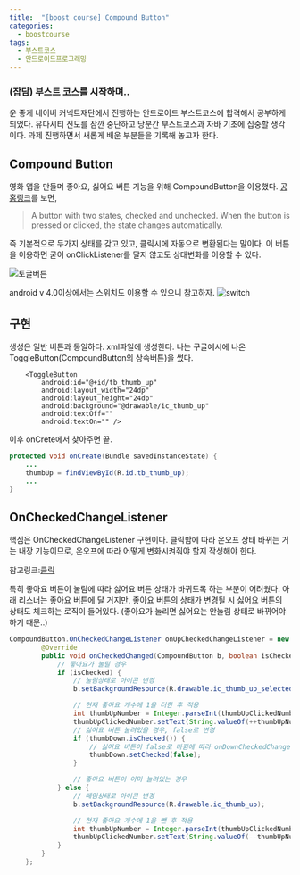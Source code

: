 ```yaml
---
title:  "[boost course] Compound Button"
categories:
  - boostcourse
tags:
  - 부스트코스
  - 안드로이드프로그래밍
---
```


### (잡담) 부스트 코스를 시작하며..

운 좋게 네이버 커넥트재단에서 진행하는 안드로이드 부스트코스에 합격해서 공부하게 되었다. 유다시티 진도를 잠깐 중단하고 당분간 부스트코스과 자바 기초에 집중할 생각이다. 과제 진행하면서 새롭게 배운 부분들을 기록해 놓고자 한다. 

## Compound Button

영화 앱을 만들며 좋아요, 싫어요 버튼 기능을 위해 CompoundButton을 이용했다. 
[공홈링크](https://developer.android.com/reference/android/widget/CompoundButton.html)를 보면, 

> A button with two states, checked and unchecked. When the button is pressed or clicked, the state changes automatically.

즉 기본적으로 두가지 상태를 갖고 있고, 클릭시에 자동으로 변환된다는 말이다. 
이 버튼을 이용하면 굳이 onClickListener를 달지 않고도 상태변화를 이용할 수 있다.

![토글버튼](https://developer.android.com/images/ui/togglebutton.png)

android v 4.0이상에서는 스위치도 이용할 수 있으니 참고하자. 
![switch](https://developer.android.com/images/ui/switch.png)

## 구현 

생성은 일반 버튼과 동일하다. xml파일에 생성한다. 나는 구글예시에 나온 ToggleButton(CompoundButton의 상속버튼)을 썼다. 

```
	<ToggleButton
	    android:id="@+id/tb_thumb_up"
	    android:layout_width="24dp"
	    android:layout_height="24dp"
	    android:background="@drawable/ic_thumb_up"
	    android:textOff=""
	    android:textOn="" />
```

이후 onCrete에서 찾아주면 끝. 


```java
protected void onCreate(Bundle savedInstanceState) {
	...
	thumbUp = findViewById(R.id.tb_thumb_up);
	...
}
```

## OnCheckedChangeListener

핵심은 OnCheckedChangeListener 구현이다. 클릭함에 따라 온오프 상태 바뀌는 거는 내장 기능이므로, 온오프에 따라 어떻게 변화시켜줘야 할지 작성해야 한다. 

참고링크:[클릭](https://developer.android.com/guide/topics/ui/controls/togglebutton)

특히 좋아요 버튼이 눌림에 따라 싫어요 버튼 상태가 바뀌도록 하는 부분이 어려웠다. 아래 리스너는 좋아요 버튼에 달 거지만, 좋아요 버튼의 상태가 변경될 시 싫어요 버튼의 상태도 체크하는 로직이 들어있다. (좋아요가 눌리면 싫어요는 안눌림 상태로 바뀌어야 하기 때문..)

```java
CompoundButton.OnCheckedChangeListener onUpCheckedChangeListener = new CompoundButton.OnCheckedChangeListener() {
        @Override
        public void onCheckedChanged(CompoundButton b, boolean isChecked) {
            // 좋아요가 눌릴 경우
            if (isChecked) {
                // 눌림상태로 아이콘 변경
                b.setBackgroundResource(R.drawable.ic_thumb_up_selected);

                // 현재 좋아요 개수에 1을 더한 후 적용
                int thumbUpNumber = Integer.parseInt(thumbUpClickedNumber.getText().toString());
                thumbUpClickedNumber.setText(String.valueOf(++thumbUpNumber));
                // 싫어요 버튼 눌려있을 경우, false로 변경
                if (thumbDown.isChecked()) {
                    // 싫어요 버튼이 false로 바뀜에 따라 onDownCheckedChangeListener 가 수행된다.
                    thumbDown.setChecked(false);
                }

                // 좋아요 버튼이 이미 눌려있는 경우
            } else {
                // 떼임상태로 아이콘 변경
                b.setBackgroundResource(R.drawable.ic_thumb_up);

                // 현재 좋아요 개수에 1을 뺀 후 적용
                int thumbUpNumber = Integer.parseInt(thumbUpClickedNumber.getText().toString());
                thumbUpClickedNumber.setText(String.valueOf(--thumbUpNumber));
            }
        }
    };
```
